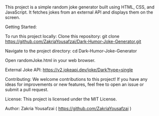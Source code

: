 This project is a simple random joke generator built using HTML, CSS, and JavaScript. It fetches jokes from an external API and displays them on the screen.

Getting Started:

To run this project locally: Clone this repository:
git clone https://github.com/ZakriaYousafzai/Dark-Humor-Joke-Generator.git

Navigate to the project directory:
cd Dark-Humor-Joke-Generator

Open randomJoke.html in your web browser.

External Joke API: https://v2.jokeapi.dev/joke/Dark?type=single

Contributing:
We welcome contributions to this project! If you have any ideas for improvements or new features, feel free to open an issue or submit a pull request.

License:
This project is licensed under the MIT License.

Author:
Zakria Yousafzai  ( https://github.com/ZakriaYousafzai )
